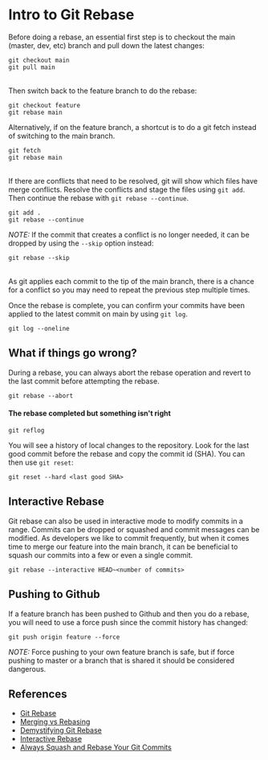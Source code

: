 # Intro to Git Rebase

Before doing a rebase, an essential first step is to checkout the main (master, dev, etc) branch and pull down the latest changes:

```
git checkout main
git pull main
```
\
Then switch back to the feature branch to do the rebase:

```
git checkout feature
git rebase main
```

Alternatively, if on the feature branch, a shortcut is to do a git fetch instead of switching to the main branch.

```
git fetch
git rebase main
```
\
If there are conflicts that need to be resolved, git will show which files have merge conflicts. Resolve the conflicts and stage the files using `git add`. Then continue the rebase with `git rebase --continue`.

```
git add .
git rebase --continue
```

*NOTE:* If the commit that creates a conflict is no longer needed, it can be dropped by using the `--skip` option instead:

```
git rebase --skip
```

\
As git applies each commit to the tip of the main branch, there is a chance for a conflict so you may need to repeat the previous step multiple times.


Once the rebase is complete, you can confirm your commits have been applied to the latest commit on main by using `git log`.

```
git log --oneline
```

## What if things go wrong?

During a rebase, you can always abort the rebase operation and revert to the last commit before attempting the rebase.

```
git rebase --abort
```

#### The rebase completed but something isn't right

```
git reflog
```

You will see a history of local changes to the repository. Look for the last good commit before the rebase and copy the commit id (SHA). You can then use `git reset`:

```
git reset --hard <last good SHA>
```

## Interactive Rebase

Git rebase can also be used in interactive mode to modify commits in a range. Commits can be dropped or squashed and commit messages can be modified. As developers we like to commit frequently, but when it comes time to merge our feature into the main branch, it can be beneficial to squash our commits into a few or even a single commit.

```
git rebase --interactive HEAD~<number of commits>
```

## Pushing to Github

If a feature branch has been pushed to Github and then you do a rebase, you will need to use a force push since the commit history has changed:

```
git push origin feature --force
```

*NOTE:* Force pushing to your own feature branch is safe, but if force pushing to master or a branch that is shared it should be considered dangerous.

## References

* [Git Rebase](https://git-scm.com/docs/git-rebase)
* [Merging vs Rebasing](https://www.atlassian.com/git/tutorials/merging-vs-rebasing)
* [Demystifying Git Rebase](https://www.thinktecture.com/en/tools/demystifying-git-rebase)
* [Interactive Rebase](https://www.thinktecture.com/en/tools/git-interactive-rebase)
* [Always Squash and Rebase Your Git Commits](https://blog.carbonfive.com/always-squash-and-rebase-your-git-commits)
